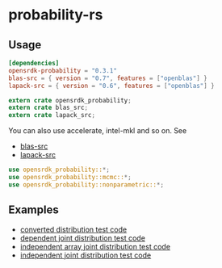 # probability-rs

## Usage

```toml
[dependencies]
opensrdk-probability = "0.3.1"
blas-src = { version = "0.7", features = ["openblas"] }
lapack-src = { version = "0.6", features = ["openblas"] }
```

```rust
extern crate opensrdk_probability;
extern crate blas_src;
extern crate lapack_src;
```

You can also use accelerate, intel-mkl and so on.
See

- [blas-src](https://github.com/blas-lapack-rs/blas-src)
- [lapack-src](https://github.com/blas-lapack-rs/lapack-src)

```rust
use opensrdk_probability::*;
use opensrdk_probability::mcmc::*;
use opensrdk_probability::nonparametric::*;
```

## Examples

- [converted distribution test code](src/distribution/converted.rs)
- [dependent joint distribution test code](src/distribution/dependent_joint.rs)
- [independent array joint distribution test code](src/distribution/independent_array_joint.rs)
- [independent joint distribution test code](src/distribution/independent_joint.rs)
